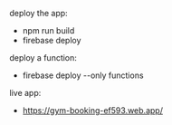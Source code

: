 deploy the app:

- npm run build
- firebase deploy

deploy a function:

- firebase deploy --only functions

live app:

- https://gym-booking-ef593.web.app/
